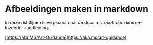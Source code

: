 # <a name="create-images-in-markdown"></a>Afbeeldingen maken in markdown

In deze richtlijnen is verplaatst naar de docs.microsoft.com interne-Inzender handleiding.

[https://aka.MS/Art-Guidance](https://aka.ms/art-guidance)
